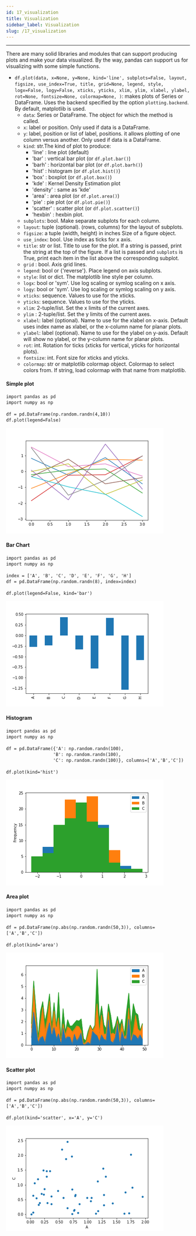 ```yaml
---
id: 17_visualization
title: Visualization
sidebar_label: Visualization
slug: /17_visualization
---
```


---

There are many solid libraries and modules that can support producing plots and make your data visualized. By the way, pandas can support us for visualizing with some simple functions.

- `df.plot(data, x=None, y=None, kind='line', subplots=False, layout, figsize, use_index=True, title, grid=None, legend, style, logx=False, logy=False, xticks, yticks, xlim, ylim, xlabel, ylabel, rot=None, fontsize=None, colormap=None, )`:  makes plots of Series or DataFrame. Uses the backend specified by the
option `plotting.backend`. By default, matplotlib is used.
  - `data`: Series or DataFrame. The object for which the method is called.
  - `x`: label or position. Only used if data is a DataFrame.
  - `y`: label, position or list of label, positions. it allows plotting of one column versus another. Only used if data is a DataFrame.
  - `kind`: str.The kind of plot to produce:
    - 'line' : line plot (default)
    - 'bar' : vertical bar plot (or `df.plot.bar()`)
    - 'barh' : horizontal bar plot (or `df.plot.barh()`)
    - 'hist' : histogram (or `df.plot.hist()`)
    - 'box' : boxplot (or `df.plot.box()`)
    - 'kde' : Kernel Density Estimation plot
    - 'density' : same as 'kde'
    - 'area' : area plot (or `df.plot.area()`)
    - 'pie' : pie plot (or `df.plot.pie()`)
    - 'scatter' : scatter plot (or `df.plot.scatter()`)
    - 'hexbin' : hexbin plot.
  - `subplots`: bool. Make separate subplots for each column.
  - `layout`: tuple (optional). (rows, columns) for the layout of subplots.
  - `figsize`: a tuple (width, height) in inches
    Size of a figure object.
  - `use_index`: bool. Use index as ticks for x axis.
  - `title`: str or list. Title to use for the plot. If a string is passed, print the string at the top of the figure. If a list is passed and `subplots` is True, print each item in the list above the corresponding subplot.
  - `grid` : bool. Axis grid lines.
  - `legend`: bool or {'reverse'}. Place legend on axis subplots.
  - `style`: list or dict. The matplotlib line style per column.
  - `logx`: bool or 'sym'. Use log scaling or symlog scaling on x axis.
  - `logy`: bool or 'sym'. Use log scaling or symlog scaling on y axis.
  - `xticks`: sequence. Values to use for the xticks.
  - `yticks`: sequence. Values to use for the yticks.
  - `xlim`: 2-tuple/list. Set the x limits of the current axes.
  - `ylim` : 2-tuple/list. Set the y limits of the current axes.
  - `xlabel`: label (optional). Name to use for the xlabel on x-axis. Default uses index name as xlabel, or the x-column name for planar plots.
  - `ylabel`: label (optional). Name to use for the ylabel on y-axis. Default will show no ylabel, or the y-column name for planar plots.
  - `rot`: int. Rotation for ticks (xticks for vertical, yticks for horizontal plots).
  - `fontsize`: int. Font size for xticks and yticks.
  - `colormap`: str or matplotlib colormap object. Colormap to select colors from. If string, load colormap with that name from matplotlib.


#### Simple plot
```
import pandas as pd
import numpy as np

df = pd.DataFrame(np.random.randn(4,10))
df.plot(legend=False)
```
![Simple Plot](simplePlot.png)


#### Bar Chart
```
import pandas as pd
import numpy as np

index = ['A', 'B', 'C', 'D', 'E', 'F', 'G', 'H']
df = pd.DataFrame(np.random.randn(8), index=index)

df.plot(legend=False, kind='bar')
```
![Bar Chart](barChart.png)

#### Histogram
```
import pandas as pd
import numpy as np

df = pd.DataFrame({'A': np.random.randn(100),
                  'B': np.random.randn(100),
                  'C': np.random.randn(100)}, columns=['A','B','C'])

df.plot(kind='hist')
```
![Histogram](histogram.png)


#### Area plot
```
import pandas as pd
import numpy as np

df = pd.DataFrame(np.abs(np.random.randn(50,3)), columns=['A','B','C'])

df.plot(kind='area')
```
![Area Plot](areaPlot.png)


#### Scatter plot
```
import pandas as pd
import numpy as np

df = pd.DataFrame(np.abs(np.random.randn(50,3)), columns=['A','B','C'])

df.plot(kind='scatter', x='A', y='C')
```
![Scatter Plot](scatterPlot.png)

